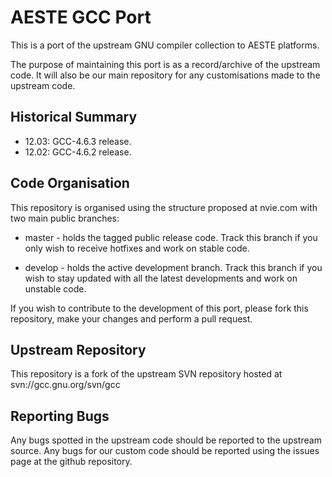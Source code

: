 AESTE GCC Port
==============
This is a port of the upstream GNU compiler collection to AESTE
platforms.

The purpose of maintaining this port is as a record/archive of the
upstream code. It will also be our main repository for any
customisations made to the upstream code.


Historical Summary
------------------
* 12.03: GCC-4.6.3 release.
* 12.02: GCC-4.6.2 release.


Code Organisation
-----------------
This repository is organised using the structure proposed at nvie.com
with two main public branches:

* master - holds the tagged public release code. Track this branch if
  you only wish to receive hotfixes and work on stable code.

* develop - holds the active development branch. Track this branch if
  you wish to stay updated with all the latest developments and work
  on unstable code.

If you wish to contribute to the development of this port, please fork
this repository, make your changes and perform a pull request.


Upstream Repository 
------------------- 
This repository is a fork of the upstream SVN repository hosted at
svn://gcc.gnu.org/svn/gcc

Reporting Bugs
--------------
Any bugs spotted in the upstream code should be reported to the
upstream source. Any bugs for our custom code should be reported using
the issues page at the github repository.

